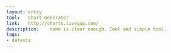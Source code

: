 ```yaml
---
layout: entry
tool:	Chart Generator
link:	http://charts.livegap.com/
description:	name is clear enough. Cool and simple tool.
tags:
- dataviz	
---
```

